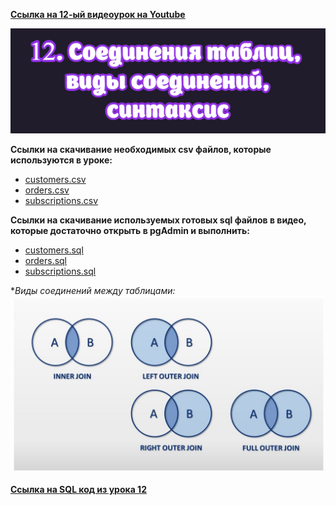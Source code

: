 [**Ссылка на 12-ый видеоурок на Youtube**](https://youtu.be/X_H7dkBZ1nc)

![img](https://github.com/AnatoliiBalakiriev/sql_video_course_for_beginners/blob/main/SQL-101%20Modules/Module%202/Lesson%2012/images/lesson%2012.png)

**Ccылки на скачивание необходимых csv файлов, которые используются в уроке:**<br>
 - [customers.csv]()
 - [orders.csv]()
 - [subscriptions.csv]()

**Ccылки на скачивание используемых готовых sql файлов в видео, которые достаточно открыть в pgAdmin и выполнить:**
 - [customers.sql]()
 - [orders.sql]()
 - [subscriptions.sql]()

**Виды соединений между таблицами:*
![img](https://github.com/AnatoliiBalakiriev/sql_video_course_for_beginners/blob/main/SQL-101%20Modules/Module%202/Lesson%2012/images/%D0%B2%D0%B8%D0%B4%D1%8B%20%D1%81%D0%BE%D0%B5%D0%B4%D0%B8%D0%BD%D0%B5%D0%BD%D0%B8%D0%B9.jpg)

[**Ссылка на SQL код из урока 12**]()



